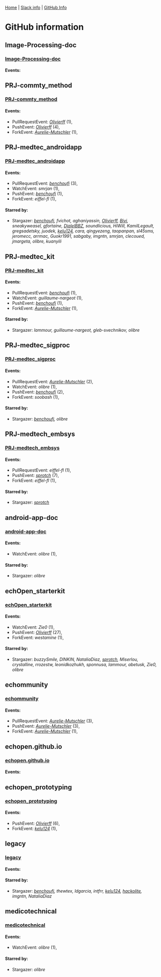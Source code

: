 [Home](https://kelu124.github.io/echommunity/) | [Slack info](https://kelu124.github.io/echommunity/) | [GitHub Info](https://kelu124.github.io/echommunity/github.html)


# GitHub information 


## Image-Processing-doc

### [Image-Processing-doc](https://github.com/echopen/Image-Processing-doc)



#### Events:


## PRJ-commty_method

### [PRJ-commty_method](https://github.com/echopen/PRJ-commty_method)



#### Events:

* PullRequestEvent: _[Olivierff](./U04DFTZ7D.md)_ (1), 
* PushEvent: _[Olivierff](./U04DFTZ7D.md)_ (4), 
* ForkEvent: _[Aurelie-Mutschler](./U37GZRZU6.md)_ (1), 

## PRJ-medtec_androidapp

### [PRJ-medtec_androidapp](https://github.com/echopen/PRJ-medtec_androidapp)



#### Events:

* PullRequestEvent: _[benchoufi](./U0B47KC3S.md)_ (3), 
* WatchEvent: _smrjan_ (1), 
* PushEvent: _[benchoufi](./U0B47KC3S.md)_ (1), 
* ForkEvent: _eiffel-fl_ (1), 


#### Starred by:

* Stargazer: _[benchoufi](./U0B47KC3S.md), fvichot, aghaniyassin, [Olivierff](./U04DFTZ7D.md), [Bivi](./U0GMX7QUB.md), sneakyweasel, gfortaine, [DjalelBBZ](./U2PFHNN3C.md), soundlicious, HiWill, KamilLegault, gregsadetsky, juodek, [kelu124](./U0AAL4W13.md), cara, qingyezeng, taopanpan, sl45sms, jeromecc, arrmac, Guokr1991, sabgaby, imgntn, smrjan, clecoued, jmargeta, olibre, kuanyili_

## PRJ-medtec_kit

### [PRJ-medtec_kit](https://github.com/echopen/PRJ-medtec_kit)



#### Events:

* PullRequestEvent: _[benchoufi](./U0B47KC3S.md)_ (1), 
* WatchEvent: _guillaume-nargeot_ (1), 
* PushEvent: _[benchoufi](./U0B47KC3S.md)_ (1), 
* ForkEvent: _[Aurelie-Mutschler](./U37GZRZU6.md)_ (1), 


#### Starred by:

* Stargazer: _lammour, guillaume-nargeot, gleb-svechnikov, olibre_

## PRJ-medtec_sigproc

### [PRJ-medtec_sigproc](https://github.com/echopen/PRJ-medtec_sigproc)



#### Events:

* PullRequestEvent: _[Aurelie-Mutschler](./U37GZRZU6.md)_ (2), 
* WatchEvent: _olibre_ (1), 
* PushEvent: _[benchoufi](./U0B47KC3S.md)_ (2), 
* ForkEvent: _soobash_ (1), 


#### Starred by:

* Stargazer: _[benchoufi](./U0B47KC3S.md), olibre_

## PRJ-medtech_embsys

### [PRJ-medtech_embsys](https://github.com/echopen/PRJ-medtech_embsys)



#### Events:

* PullRequestEvent: _eiffel-fl_ (1), 
* PushEvent: _[sprotch](./U38HVMZ6K.md)_ (7), 
* ForkEvent: _eiffel-fl_ (1), 


#### Starred by:

* Stargazer: _[sprotch](./U38HVMZ6K.md)_

## android-app-doc

### [android-app-doc](https://github.com/echopen/android-app-doc)



#### Events:

* WatchEvent: _olibre_ (1), 


#### Starred by:

* Stargazer: _olibre_

## echOpen_starterkit

### [echOpen_starterkit](https://github.com/echopen/echOpen_starterkit)



#### Events:

* WatchEvent: _Zie0_ (1), 
* PushEvent: _[Olivierff](./U04DFTZ7D.md)_ (27), 
* ForkEvent: _westamine_ (1), 


#### Starred by:

* Stargazer: _buzzySmile, DINKIN, NataliaDiaz, [sprotch](./U38HVMZ6K.md), Miserlou, crystalline, rrozestw, leonidkozhukh, sponnusa, lammour, abetusk, Zie0, olibre_

## echommunity

### [echommunity](https://github.com/echopen/echommunity)



#### Events:

* PullRequestEvent: _[Aurelie-Mutschler](./U37GZRZU6.md)_ (3), 
* PushEvent: _[Aurelie-Mutschler](./U37GZRZU6.md)_ (3), 
* ForkEvent: _[Aurelie-Mutschler](./U37GZRZU6.md)_ (1), 

## echopen.github.io

### [echopen.github.io](https://github.com/echopen/echopen.github.io)



#### Events:


## echopen_prototyping

### [echopen_prototyping](https://github.com/echopen/echopen_prototyping)



#### Events:

* PushEvent: _[Olivierff](./U04DFTZ7D.md)_ (6), 
* ForkEvent: _[kelu124](./U0AAL4W13.md)_ (1), 

## legacy

### [legacy](https://github.com/echopen/legacy)



#### Events:



#### Starred by:

* Stargazer: _[benchoufi](./U0B47KC3S.md), thewtex, ldgarcia, intfrr, [kelu124](./U0AAL4W13.md), [hackolite](./U20C8CKTL.md), imgntn, NataliaDiaz_

## medicotechnical

### [medicotechnical](https://github.com/echopen/medicotechnical)



#### Events:

* WatchEvent: _olibre_ (1), 


#### Starred by:

* Stargazer: _olibre_
